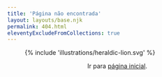 ```yaml
---
title: 'Página não encontrada'
layout: layouts/base.njk
permalink: 404.html
eleventyExcludeFromCollections: true
---
```


<figure style="max-width: 80%">
  {% include 'illustrations/heraldic-lion.svg' %}
</figure>

<p style="text-align: center">
  Ir para <a href="/">página inicial</a>.
<p>
